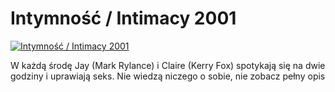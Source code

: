 Intymność / Intimacy 2001 
=============
[![Intymność / Intimacy 2001 ](http://vidos.pl/images/player.gif)](http://vidos.pl/intymnosc-intimacy-2001)

 W każdą środę Jay (Mark Rylance) i Claire (Kerry Fox) spotykają się na dwie godziny i uprawiają seks. Nie wiedzą niczego o sobie, nie zobacz pełny opis
